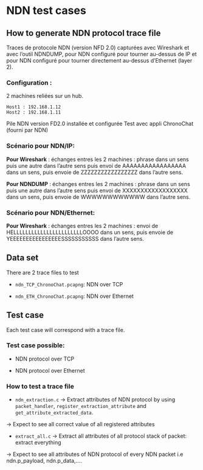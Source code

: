 # NDN test cases

## How to generate NDN protocol trace file

Traces de protocole NDN (version NFD 2.0) capturées avec Wireshark et avec l’outil NDNDUMP, pour NDN configuré pour tourner au-dessus de IP et pour NDN configuré pour tourner directement au-dessus d’Ethernet (layer 2).

### Configuration :

2 machines reliées sur un hub.

```
Host1 : 192.168.1.12
Host2 : 192.168.1.11
```

Pile NDN version FD2.0 installée et configurée
Test avec appli ChronoChat (fourni par NDN)

### Scénario pour NDN/IP:

**Pour Wireshark** : échanges entres les 2 machines : phrase dans un sens puis une autre dans l’autre sens puis envoi de AAAAAAAAAAAAAAAAA dans un sens, puis envoie de ZZZZZZZZZZZZZZZZZ dans l’autre sens.

**Pour NDNDUMP** : échanges entres les 2 machines : phrase dans un sens puis une autre dans l’autre sens puis envoi de XXXXXXXXXXXXXXXXXX dans un sens, puis envoie de WWWWWWWWWWWW dans l’autre sens.

### Scénario pour NDN/Ethernet:

**Pour Wireshark** : échanges entres les 2 machines : envoi de HELLLLLLLLLLLLLLLLLLLLLLLOOOO  dans un sens, puis envoie de YEEEEEEEEEEEEEEEESSSSSSSSSSS dans l’autre sens.

## Data set

There are 2 trace files to test

* `ndn_TCP_ChronoChat.pcapng`: NDN over TCP

* `ndn_ETH_ChronoChat.pcapng`: NDN over Ethernet

## Test case

Each test case will correspond with a trace file.

### Test case possible:

* NDN protocol over TCP

* NDN protocol over Ethernet

### How to test a trace file

* `ndn_extraction.c` -> Extract attributes of NDN protocol by using `packet_handler`, `register_extraction_attribute` and `get_attribute_extracted_data`.

-> Expect to see all correct value of all registered attributes 

* `extract_all.c` -> Extract all attributes of all protocol stack of packet: extract everything

-> Expect to see all attributes of NDN protocol of every NDN packet i.e ndn.p_payload, ndn.p_data,.... 




